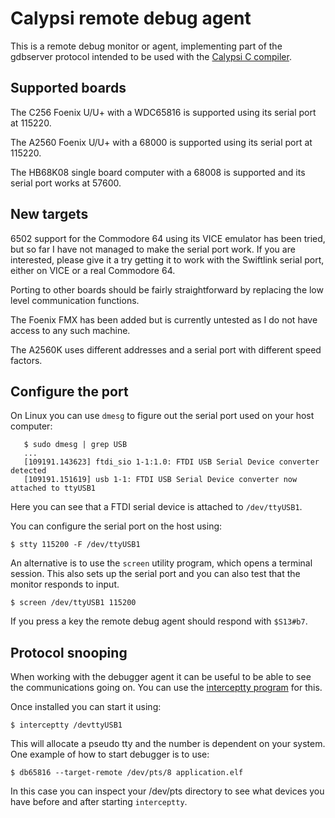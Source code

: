 # Calypsi remote debug agent

This is a remote debug monitor or agent, implementing part of the gdbserver
protocol intended to be used with the
[Calypsi C compiler](https://www.calypsi.cc/).

## Supported boards

The C256 Foenix U/U+ with a WDC65816 is supported using its serial
port at 115220.

The A2560 Foenix U/U+ with a 68000 is supported using its serial
port at 115220.

The HB68K08 single board computer with a 68008 is supported and its
serial port works at 57600.

## New targets

6502 support for the Commodore 64 using its VICE emulator has been
tried, but so far I have not managed to make the serial port work.
If you are interested, please give it a try getting it to work
with the Swiftlink serial port, either on VICE or a real Commodore 64.

Porting to other boards should be fairly straightforward by replacing
the low level communication functions.

The Foenix FMX has been added but is currently untested as I do not
have access to any such machine.

The A2560K uses different addresses and a serial port with different
speed factors.



## Configure the port

On Linux you can use `dmesg` to figure out the serial port used on
your host computer:

```
   $ sudo dmesg | grep USB
   ...
   [109191.143623] ftdi_sio 1-1:1.0: FTDI USB Serial Device converter detected
   [109191.151619] usb 1-1: FTDI USB Serial Device converter now attached to ttyUSB1
```

Here you can see that a FTDI serial device is attached to
``/dev/ttyUSB1``.

You can configure the serial port on the host using:

```
$ stty 115200 -F /dev/ttyUSB1
```

An alternative is to use the `screen` utility program, which opens a
terminal session. This also sets up the serial port and you can also
test that the monitor responds to input.

```
$ screen /dev/ttyUSB1 115200
```

If you press a key the remote debug agent should respond with `$S13#b7`.

## Protocol snooping

When working with the debugger agent it can be useful to be able to
see the communications going on. You can use the
[interceptty program](https://github.com/geoffmeyers/interceptty)
for this.

Once installed you can start it using:

```
$ interceptty /devttyUSB1
```

This will allocate a pseudo tty and the number is dependent on your
system. One example of how to start debugger is to use:

```
$ db65816 --target-remote /dev/pts/8 application.elf
```

In this case you can inspect your /dev/pts directory to see what
devices you have before and after starting `interceptty`.
